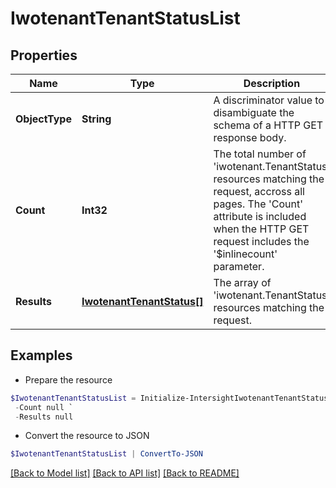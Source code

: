 # IwotenantTenantStatusList
## Properties

Name | Type | Description | Notes
------------ | ------------- | ------------- | -------------
**ObjectType** | **String** | A discriminator value to disambiguate the schema of a HTTP GET response body. | 
**Count** | **Int32** | The total number of &#39;iwotenant.TenantStatus&#39; resources matching the request, accross all pages. The &#39;Count&#39; attribute is included when the HTTP GET request includes the &#39;$inlinecount&#39; parameter. | [optional] 
**Results** | [**IwotenantTenantStatus[]**](IwotenantTenantStatus.md) | The array of &#39;iwotenant.TenantStatus&#39; resources matching the request. | [optional] 

## Examples

- Prepare the resource
```powershell
$IwotenantTenantStatusList = Initialize-IntersightIwotenantTenantStatusList  -ObjectType null `
 -Count null `
 -Results null
```

- Convert the resource to JSON
```powershell
$IwotenantTenantStatusList | ConvertTo-JSON
```

[[Back to Model list]](../README.md#documentation-for-models) [[Back to API list]](../README.md#documentation-for-api-endpoints) [[Back to README]](../README.md)

